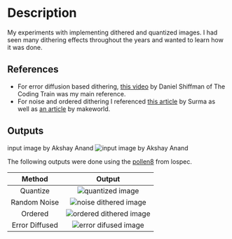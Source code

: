 # Description
My experiments with implementing dithered and quantized images.
I had seen many dithering effects throughout the years and wanted to learn how it was done.

## References
* For error diffusion based dithering, [this video](https://www.youtube.com/watch?v=0L2n8Tg2FwI) by Daniel Shiffman of The Coding Train was my main reference.
* For noise and ordered dithering I referenced [this article](https://surma.dev/things/ditherpunk/) by Surma as well as [an article](https://www.makeworld.space/2021/02/dithering.html) by makeworld.

## Outputs
input image by Akshay Anand
![input image by Akshay Anand](./Image/pexels-akshay-anand-3370381.jpg)

The following outputs were done using the [pollen8](https://lospec.com/palette-list/pollen8) from lospec.

Method | Output
:-: | :-:
Quantize | ![quantized image](./Image/quantizedOutput1.png)
Random Noise | ![noise dithered image](./Image/noiseDitheredOutput1.png)
Ordered | ![ordered dithered image](./Image/orderedDitheredOutput1.png)
Error Diffused | ![error difused image](./Image/errorDiffusionDitheredOutput1.png)